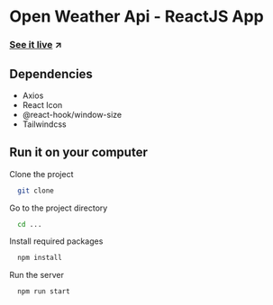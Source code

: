 # Open Weather Api - ReactJS App

### [See it live]() ↗

## Dependencies

- Axios
- React Icon
- @react-hook/window-size
- Tailwindcss

## Run it on your computer

Clone the project

```bash
  git clone
```

Go to the project directory

```bash
  cd ...
```

Install required packages

```bash
  npm install
```

Run the server

```bash
  npm run start
```
